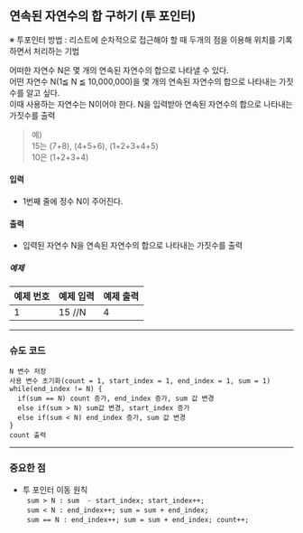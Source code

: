 ## 연속된 자연수의 합 구하기 (투 포인터)
※ 투포인터 방법 : 리스트에 순차적으로 접근해야 할 때 두개의 점을 이용해 위치를 기록하면서 처리하는 기법

어떠한 자연수 N은 몇 개의 연속된 자연수의 합으로 나타낼 수 있다.<br>
어떤 자연수 N(1≦ N ≦ 10,000,000)을 몇 개의 연속된 자연수의 합으로 나타내는 가짓수를 알고 싶다.  
이때 사용하는 자연수는 N이어야 한다. N을 입력받아 연속된 자연수의 합으로 나타내는 가짓수를 출력

>예)  
> 15는 (7+8), (4+5+6), (1+2+3+4+5)  
> 10은 (1+2+3+4)
#### 입력
- 1번째 줄에 정수 N이 주어진다.
#### 출력
- 입력된 자연수 N을 연속된 자연수의 합으로 나타내는 가짓수를 출력

##### 예제
| 예제 번호 | 예제 입력  | 예제 출력 |
|:------|:-------|-------|
| 1     | 15 //N | 4     |

-----
### 슈도 코드
  ```
N 변수 저장
사용 변수 초기화(count = 1, start_index = 1, end_index = 1, sum = 1)
while(end_index != N) {
    if(sum == N) count 증가, end_index 증가, sum 값 변경
    else if(sum > N) sum값 변경, start_index 증가
    else if(sum < N) end_index 증가, sum 값 변경
}
count 출력
  ```
-----
### 중요한 점
- 투 포인터 이동 원칙  
  ` sum > N : sum  - start_index; start_index++;`  
  ` sum < N : end_index++; sum = sum + end_index;`  
  ` sum == N : end_index++; sum = sum + end_index; count++;` 


